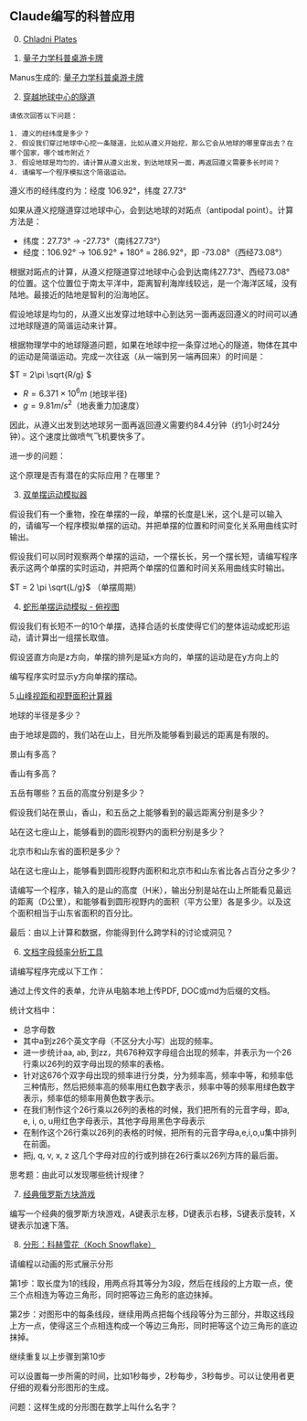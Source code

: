 Claude编写的科普应用
---

0. [Chladni Plates](https://www.youtube.com/watch?v=lRFysSAxWxI)



1. [量子力学科普桌游卡牌](https://claude.ai/public/artifacts/241a3ec6-7eb3-47c7-9c56-ef010ec0e246)

Manus生成的: [量子力学科普桌游卡牌](https://dxwmgupl.manus.space/)


2. [穿越地球中心的隧道](https://claude.ai/public/artifacts/26d895cd-451b-46cc-9275-22c899b0adb5)

```
请依次回答以下问题：

1. 遵义的经纬度是多少？
2. 假设我们穿过地球中心挖一条隧道，比如从遵义开始挖，那么它会从地球的哪里穿出去？在哪个国家，哪个城市附近？
3. 假设地球是均匀的，请计算从遵义出发，到达地球另一面，再返回遵义需要多长时间？
4. 请编写一个程序模拟这个简谐运动。
```

遵义市的经纬度约为：经度 106.92°，纬度 27.73°

如果从遵义挖隧道穿过地球中心，会到达地球的对跖点（antipodal point）。计算方法是：

- 纬度：27.73° → -27.73°（南纬27.73°）
- 经度：106.92° → 106.92° + 180° = 286.92°，即 -73.08°（西经73.08°）

根据对跖点的计算，从遵义挖隧道穿过地球中心会到达南纬27.73°、西经73.08°的位置。这个位置位于南太平洋中，距离智利海岸线较远，是一个海洋区域，没有陆地。最接近的陆地是智利的沿海地区。

假设地球是均匀的，从遵义出发穿过地球中心到达另一面再返回遵义的时间可以通过地球隧道的简谐运动来计算。

根据物理学中的地球隧道问题，如果在地球中挖一条穿过地心的隧道，物体在其中的运动是简谐运动。完成一次往返（从一端到另一端再回来）的时间是：

$T = 2\pi \sqrt{R/g} $

- $R = 6.371 \times 10^ 6 m$ (地球半径)
- $g = 9.81 m/s^2$（地表重力加速度）

因此，从遵义出发到达地球另一面再返回遵义需要约84.4分钟（约1小时24分钟）。这个速度比做喷气飞机要快多了。

进一步的问题：

这个原理是否有潜在的实际应用？在哪里？

3. [双单摆运动模拟器](https://claude.ai/public/artifacts/ebe6d1cb-a1ab-47ea-ba0e-7e5e045a4d1f)

假设我们有一个重物，拴在单摆的一段，单摆的长度是L米，这个L是可以输入的，请编写一个程序模拟单摆的运动。并把单摆的位置和时间变化关系用曲线实时输出。

假设我们可以同时观察两个单摆的运动，一个摆长长，另一个摆长短，请编写程序表示这两个单摆的实时运动，并把两个单摆的位置和时间关系用曲线实时输出。

$T = 2 \pi \sqrt{L/g}$ （单摆周期）

4. [蛇形单摆运动模拟 - 俯视图](https://claude.ai/public/artifacts/c72dfda5-c36a-44f7-b647-5250ce759047)

假设我们有长短不一的10个单摆，选择合适的长度使得它们的整体运动成蛇形运动，请计算出一组摆长取值。

假设竖直方向是z方向，单摆的排列是延x方向的，单摆的运动是在y方向上的

编写程序实时显示y方向单摆的摆动。

5.[山峰视距和视野面积计算器](https://claude.ai/public/artifacts/8a9fa034-806b-49aa-b8d6-2839357e0ae9)

地球的半径是多少？

由于地球是圆的，我们站在山上，目光所及能够看到最远的距离是有限的。

景山有多高？

香山有多高？

五岳有哪些？五岳的高度分别是多少？

假设我们站在景山，香山，和五岳之上能够看到的最远距离分别是多少？

站在这七座山上，能够看到的圆形视野内的面积分别是多少？

北京市和山东省的面积是多少？

站在这七座山上，能够看到圆形视野内面积和北京市和山东省比各占百分之多少？

请编写一个程序，输入的是山的高度（H米），输出分别是站在山上所能看见最远的距离（D公里），和能够看到圆形视野内的面积（平方公里）各是多少。以及这个面积相当于山东省面积的百分比。

最后：由以上计算和数据，你能得到什么跨学科的讨论或洞见？

6. [文档字母频率分析工具](https://claude.ai/public/artifacts/b0a250f3-71e2-4087-bfea-276fe0016d73)


请编写程序完成以下工作：

通过上传文件的表单，允许从电脑本地上传PDF, DOC或md为后缀的文档。

统计文档中：

- 总字母数
- 其中a到z26个英文字母（不区分大小写）出现的频率。
- 进一步统计aa, ab, 到zz，共676种双字母组合出现的频率，并表示为一个26行乘以26列的双字母出现的频率的表格。
- 针对这676个双字母出现的频率进行分类，分为频率高，频率中等，和频率低三种情形，然后把频率高的频率用红色数字表示，频率中等的频率用绿色数字表示，频率低的频率用黄色数字表示。
- 在我们制作这个26行乘以26列的表格的时候，我们把所有的元音字母，即a, e, i, o, u用红色字母表示，其他字母用黑色字母表示
- 在制作这个26行乘以26列的表格的时候，把所有的元音字母a,e,i,o,u集中排列在前面。
- 把j, q, v, x, z 这几个字母对应的行或列排在26行乘以26列方阵的最后面。

思考题：由此可以发现哪些统计规律？



7. [经典俄罗斯方块游戏](https://claude.ai/public/artifacts/08492158-e395-4f5e-85aa-87dcf188d92c)

编写一个经典的俄罗斯方块游戏，A键表示左移，D键表示右移，S键表示旋转，X键表示加速下落。


8. [分形：科赫雪花（Koch Snowflake）](https://claude.ai/public/artifacts/63b1fa7f-a166-49dd-9a62-986f5b85ed52)

请编程以动画的形式展示分形

第1步：取长度为1的线段，用两点将其等分为3段，然后在线段的上方取一点，使三个点相连为等边三角形，同时把等边三角形的底边抹掉。

第2步：对图形中的每条线段，继续用两点把每个线段等分为三部分，并取这线段上方一点，使得这三个点相连构成一个等边三角形，同时把等这个边三角形的底边抹掉。

继续重复以上步骤到第10步

可以设置每一步所需的时间，比如1秒每步，2秒每步，3秒每步。可以让使用者更仔细的观看分形图形的生成。

问题：这样生成的分形图在数学上叫什么名字？


